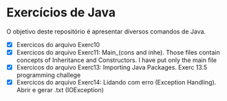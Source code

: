 # Exercícios de Java
O objetivo deste repositório é apresentar diversos comandos de Java.

- [x] Exercicos do arquivo Exerc10
- [x] Exercicos do arquivo Exerc11: Main_(cons and inhe). Those files contain concepts of Inheritance and Constructors. I have put only the main file
- [x] Exercicos do arquivo Exerc13: Importing Java Packages. Exerc 13.5 programming challege
- [x] Exercicos do arquivo Exerc14: Lidando com erro (Exception Handling). Abrir e gerar .txt (IOException)
